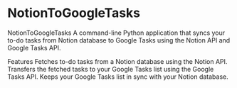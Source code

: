 # NotionToGoogleTasks

NotionToGoogleTasks
A command-line Python application that syncs your to-do tasks from Notion database to Google Tasks using the Notion API and Google Tasks API.

Features
Fetches to-do tasks from a Notion database using the Notion API.
Transfers the fetched tasks to your Google Tasks list using the Google Tasks API.
Keeps your Google Tasks list in sync with your Notion database.
